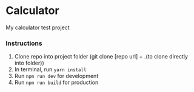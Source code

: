# Calculator
My calculator test project

### Instructions

1. Clone repo into project folder (git clone [repo url] + .(to clone directly into folder))
2. In terminal, run `yarn install`
3. Run `npm run dev` for development
4. Run `npm run build` for production
